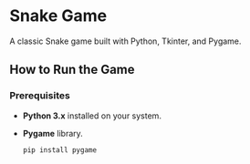 # Snake Game

A classic Snake game built with Python, Tkinter, and Pygame.

## How to Run the Game

### Prerequisites

- **Python 3.x** installed on your system.
- **Pygame** library.

  ```bash
  pip install pygame

